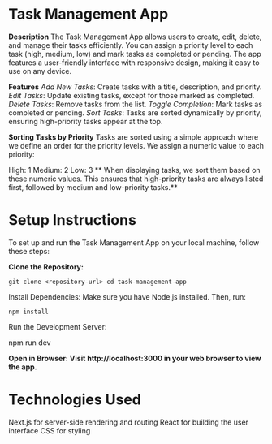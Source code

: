 # Task Management App

**Description**
The Task Management App allows users to create, edit, delete, and manage their tasks efficiently. You can assign a priority level to each task (high, medium, low) and mark tasks as completed or pending. The app features a user-friendly interface with responsive design, making it easy to use on any device.

**Features**
*Add New Tasks*: Create tasks with a title, description, and priority.
*Edit Tasks*: Update existing tasks, except for those marked as completed.
*Delete Tasks*: Remove tasks from the list.
*Toggle Completion*: Mark tasks as completed or pending.
*Sort Tasks*: Tasks are sorted dynamically by priority, ensuring high-priority tasks appear at the top.

**Sorting Tasks by Priority**
Tasks are sorted using a simple approach where we define an order for the priority levels. We assign a numeric value to each priority:

High: 1
Medium: 2
Low: 3
** When displaying tasks, we sort them based on these numeric values. This ensures that high-priority tasks are always listed first, followed by medium and low-priority tasks.**

 # Setup Instructions
 
To set up and run the Task Management App on your local machine, follow these steps:

**Clone the Repository:**

`git clone <repository-url>
cd task-management-app `

Install Dependencies: Make sure you have Node.js installed. Then, run:

`npm install`

Run the Development Server:

npm run dev

**Open in Browser: Visit http://localhost:3000 in your web browser to view the app.**

# Technologies Used
Next.js for server-side rendering and routing
React for building the user interface
CSS for styling
